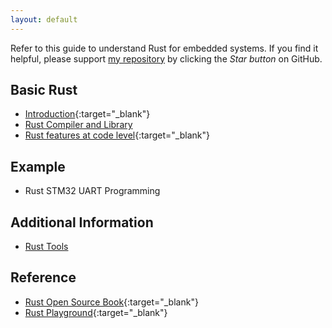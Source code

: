 ```yaml
---
layout: default
---
```


Refer to this guide to understand Rust for embedded systems. If you find it helpful, please support [my repository](https://github.com/RohitPatil555/Rust-Embedded) by clicking the *Star button* on GitHub.

## Basic Rust

* [Introduction](https://rohitpatil555.github.io/Rust-Embedded/presentation/intro.html){:target="_blank"}
* [Rust Compiler and Library](presentation/rust_compiler_and_library.md)
* [Rust features at code level](https://rohitpatil555.github.io/Rust-Embedded/presentation/rust_code_level.html){:target="_blank"}

## Example

* Rust STM32 UART Programming

## Additional Information
* [Rust Tools](presentation/rust_tools.md)

## Reference 

* [Rust Open Source Book](https://doc.rust-lang.org/book/){:target="_blank"}
* [Rust Playground](https://play.rust-lang.org/){:target="_blank"}
